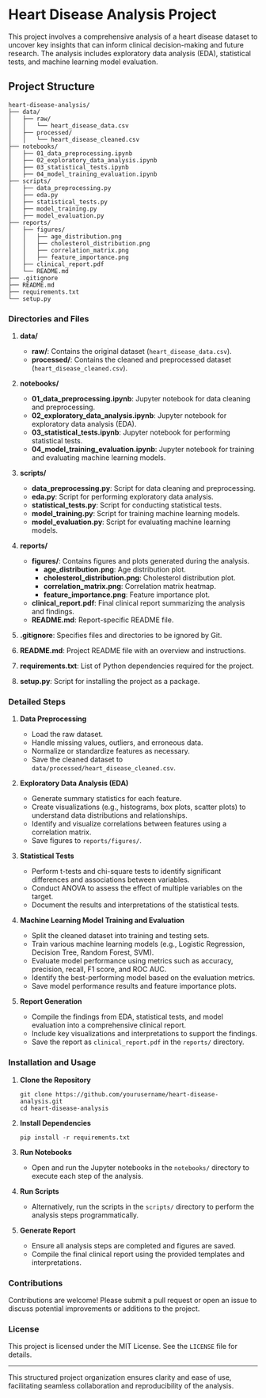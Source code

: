 # Heart Disease Analysis Project

This project involves a comprehensive analysis of a heart disease dataset to uncover key insights that can inform clinical decision-making and future research. The analysis includes exploratory data analysis (EDA), statistical tests, and machine learning model evaluation.

## Project Structure

```
heart-disease-analysis/
├── data/
│   ├── raw/
│   │   └── heart_disease_data.csv
│   ├── processed/
│   │   └── heart_disease_cleaned.csv
├── notebooks/
│   ├── 01_data_preprocessing.ipynb
│   ├── 02_exploratory_data_analysis.ipynb
│   ├── 03_statistical_tests.ipynb
│   ├── 04_model_training_evaluation.ipynb
├── scripts/
│   ├── data_preprocessing.py
│   ├── eda.py
│   ├── statistical_tests.py
│   ├── model_training.py
│   ├── model_evaluation.py
├── reports/
│   ├── figures/
│   │   ├── age_distribution.png
│   │   ├── cholesterol_distribution.png
│   │   ├── correlation_matrix.png
│   │   ├── feature_importance.png
│   ├── clinical_report.pdf
│   └── README.md
├── .gitignore
├── README.md
├── requirements.txt
└── setup.py
```

### Directories and Files

1. **data/**
    - **raw/**: Contains the original dataset (`heart_disease_data.csv`).
    - **processed/**: Contains the cleaned and preprocessed dataset (`heart_disease_cleaned.csv`).

2. **notebooks/**
    - **01_data_preprocessing.ipynb**: Jupyter notebook for data cleaning and preprocessing.
    - **02_exploratory_data_analysis.ipynb**: Jupyter notebook for exploratory data analysis (EDA).
    - **03_statistical_tests.ipynb**: Jupyter notebook for performing statistical tests.
    - **04_model_training_evaluation.ipynb**: Jupyter notebook for training and evaluating machine learning models.

3. **scripts/**
    - **data_preprocessing.py**: Script for data cleaning and preprocessing.
    - **eda.py**: Script for performing exploratory data analysis.
    - **statistical_tests.py**: Script for conducting statistical tests.
    - **model_training.py**: Script for training machine learning models.
    - **model_evaluation.py**: Script for evaluating machine learning models.

4. **reports/**
    - **figures/**: Contains figures and plots generated during the analysis.
        - **age_distribution.png**: Age distribution plot.
        - **cholesterol_distribution.png**: Cholesterol distribution plot.
        - **correlation_matrix.png**: Correlation matrix heatmap.
        - **feature_importance.png**: Feature importance plot.
    - **clinical_report.pdf**: Final clinical report summarizing the analysis and findings.
    - **README.md**: Report-specific README file.

5. **.gitignore**: Specifies files and directories to be ignored by Git.
6. **README.md**: Project README file with an overview and instructions.
7. **requirements.txt**: List of Python dependencies required for the project.
8. **setup.py**: Script for installing the project as a package.

### Detailed Steps

1. **Data Preprocessing**
    - Load the raw dataset.
    - Handle missing values, outliers, and erroneous data.
    - Normalize or standardize features as necessary.
    - Save the cleaned dataset to `data/processed/heart_disease_cleaned.csv`.

2. **Exploratory Data Analysis (EDA)**
    - Generate summary statistics for each feature.
    - Create visualizations (e.g., histograms, box plots, scatter plots) to understand data distributions and relationships.
    - Identify and visualize correlations between features using a correlation matrix.
    - Save figures to `reports/figures/`.

3. **Statistical Tests**
    - Perform t-tests and chi-square tests to identify significant differences and associations between variables.
    - Conduct ANOVA to assess the effect of multiple variables on the target.
    - Document the results and interpretations of the statistical tests.

4. **Machine Learning Model Training and Evaluation**
    - Split the cleaned dataset into training and testing sets.
    - Train various machine learning models (e.g., Logistic Regression, Decision Tree, Random Forest, SVM).
    - Evaluate model performance using metrics such as accuracy, precision, recall, F1 score, and ROC AUC.
    - Identify the best-performing model based on the evaluation metrics.
    - Save model performance results and feature importance plots.

5. **Report Generation**
    - Compile the findings from EDA, statistical tests, and model evaluation into a comprehensive clinical report.
    - Include key visualizations and interpretations to support the findings.
    - Save the report as `clinical_report.pdf` in the `reports/` directory.

### Installation and Usage

1. **Clone the Repository**

    ```
    git clone https://github.com/yourusername/heart-disease-analysis.git
    cd heart-disease-analysis
    ```

2. **Install Dependencies**

    ```
    pip install -r requirements.txt
    ```

3. **Run Notebooks**

    - Open and run the Jupyter notebooks in the `notebooks/` directory to execute each step of the analysis.

4. **Run Scripts**

    - Alternatively, run the scripts in the `scripts/` directory to perform the analysis steps programmatically.

5. **Generate Report**

    - Ensure all analysis steps are completed and figures are saved.
    - Compile the final clinical report using the provided templates and interpretations.

### Contributions

Contributions are welcome! Please submit a pull request or open an issue to discuss potential improvements or additions to the project.

### License

This project is licensed under the MIT License. See the `LICENSE` file for details.

---

This structured project organization ensures clarity and ease of use, facilitating seamless collaboration and reproducibility of the analysis.
